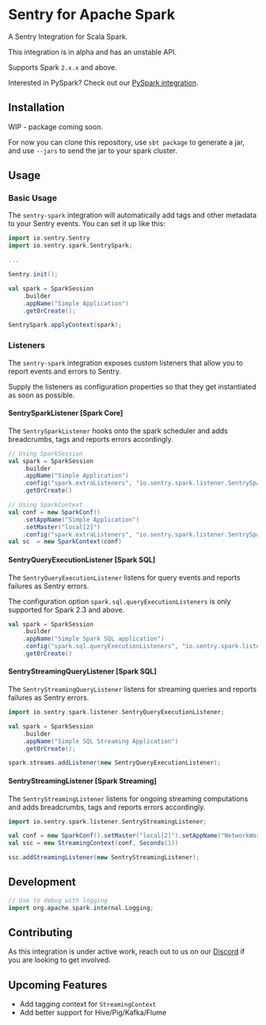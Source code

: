 # Sentry for Apache Spark

A Sentry Integration for Scala Spark.

This integration is in alpha and has an unstable API.

Supports Spark `2.x.x` and above.

Interested in PySpark? Check out our [PySpark integration](https://docs.sentry.io/platforms/python/pyspark/).

## Installation

WIP - package coming soon.

For now you can clone this repository, use `sbt package` to generate a jar, and use `--jars` to send the jar to your spark cluster.

## Usage

### Basic Usage

The `sentry-spark` integration will automatically add tags and other metadata to your Sentry events. You can set it up like this:

```scala
import io.sentry.Sentry
import io.sentry.spark.SentrySpark;

...

Sentry.init();

val spark = SparkSession
    .builder
    .appName("Simple Application")
    .getOrCreate();

SentrySpark.applyContext(spark);
```

### Listeners

The `sentry-spark` integration exposes custom listeners that allow you to report events and errors to Sentry.

Supply the listeners as configuration properties so that they get instantiated as soon as possible.

#### SentrySparkListener [Spark Core]

The `SentrySparkListener` hooks onto the spark scheduler and adds breadcrumbs, tags and reports errors accordingly.

```scala
// Using SparkSession
val spark = SparkSession
    .builder
    .appName("Simple Application")
    .config("spark.extraListeners", "io.sentry.spark.listener.SentrySparkListener")
    .getOrCreate()

// Using SparkContext
val conf = new SparkConf()
    .setAppName("Simple Application")
    .setMaster("local[2]")
    .config("spark.extraListeners", "io.sentry.spark.listener.SentrySparkListener")
val sc  = new SparkContext(conf)
```


#### SentryQueryExecutionListener [Spark SQL]

The `SentryQueryExecutionListener` listens for query events and reports failures as Sentry errors. 

The configuration option `spark.sql.queryExecutionListeners` is only supported for Spark 2.3 and above.

```scala
val spark = SparkSession
    .builder
    .appName("Simple Spark SQL application")
    .config("spark.sql.queryExecutionListeners", "io.sentry.spark.listener.SentryQueryExecutionListener")
    .getOrCreate()
```

#### SentryStreamingQueryListener [Spark SQL]

The `SentryStreamingQueryListener` listens for streaming queries and reports failures as Sentry errors. 

```scala
import io.sentry.spark.listener.SentryQueryExecutionListener;

val spark = SparkSession
    .builder
    .appName("Simple SQL Streaming Application")
    .getOrCreate();

spark.streams.addListener(new SentryQueryExecutionListener);
```

#### SentryStreamingListener [Spark Streaming]

The `SentryStreamingListener` listens for ongoing streaming computations and adds breadcrumbs, tags and reports errors accordingly.

```scala
import io.sentry.spark.listener.SentryStreamingListener;

val conf = new SparkConf().setMaster("local[2]").setAppName("NetworkWordCount")
val ssc = new StreamingContext(conf, Seconds(1))

ssc.addStreamingListener(new SentryStreamingListener);
```

## Development

```scala
// Use to debug with logging
import org.apache.spark.internal.Logging;
```

## Contributing

As this integration is under active work, reach out to us on our [Discord](https://discord.gg/ez5KZN7) if you are looking to get involved.

## Upcoming Features

- Add tagging context for `StreamingContext`
- Add better support for Hive/Pig/Kafka/Flume

